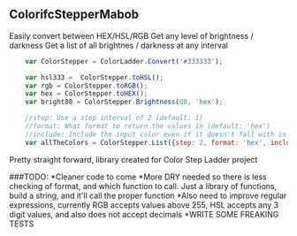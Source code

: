 ColorifcStepperMabob
-----------------------
Easily convert between HEX/HSL/RGB
Get any level of brightness / darkness
Get a list of all brightnes / darkness at any interval

```javascript
	var ColorStepper = ColorLadder.Convert('#333333');

	var hsl333 =  ColorStepper.toHSL();
	var rgb = ColorStepper.toRGB();
	var hex = ColorStepper.toHEX();
	var bright80 = ColorStepper.Brightness(80, 'hex');

	//step: Use a step interval of 2 (default: 1)
	//format: What format to return the values in (default: 'hex')
	//include: Include the input color even if it doesn't fall with in the step interval (default: true)
	var allTheColors = ColorStepper.List({step: 2, format: 'hex', include: true});
```

Pretty straight forward, library created for Color Step Ladder project

###TODO:
*Cleaner code to come
*More DRY needed so there is less checking of format, and which function to call. Just a library of functions, build a string, and it'll call the proper function
*Also need to improve regular expressions, currently RGB accepts values above 255, HSL accepts any 3 digit values, and also does not accept decimals
*WRITE SOME FREAKING TESTS